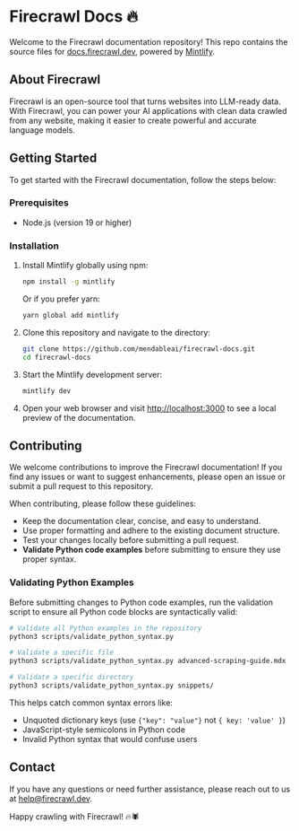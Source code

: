 # Firecrawl Docs 🔥

Welcome to the Firecrawl documentation repository! This repo contains the source files for [docs.firecrawl.dev](https://docs.firecrawl.dev), powered by [Mintlify](https://mintlify.com/).

## About Firecrawl

Firecrawl is an open-source tool that turns websites into LLM-ready data. With Firecrawl, you can power your AI applications with clean data crawled from any website, making it easier to create powerful and accurate language models.

## Getting Started

To get started with the Firecrawl documentation, follow the steps below:

### Prerequisites

- Node.js (version 19 or higher)

### Installation

1. Install Mintlify globally using npm:

   ```bash
   npm install -g mintlify
   ```

   Or if you prefer yarn:

   ```bash
   yarn global add mintlify
   ```

2. Clone this repository and navigate to the directory:

   ```bash
   git clone https://github.com/mendableai/firecrawl-docs.git
   cd firecrawl-docs
   ```

3. Start the Mintlify development server:

   ```bash
   mintlify dev
   ```

4. Open your web browser and visit [http://localhost:3000](http://localhost:3000) to see a local preview of the documentation.

## Contributing

We welcome contributions to improve the Firecrawl documentation! If you find any issues or want to suggest enhancements, please open an issue or submit a pull request to this repository.

When contributing, please follow these guidelines:

- Keep the documentation clear, concise, and easy to understand.
- Use proper formatting and adhere to the existing document structure.
- Test your changes locally before submitting a pull request.
- **Validate Python code examples** before submitting to ensure they use proper syntax.

### Validating Python Examples

Before submitting changes to Python code examples, run the validation script to ensure all Python code blocks are syntactically valid:

```bash
# Validate all Python examples in the repository
python3 scripts/validate_python_syntax.py

# Validate a specific file
python3 scripts/validate_python_syntax.py advanced-scraping-guide.mdx

# Validate a specific directory
python3 scripts/validate_python_syntax.py snippets/
```

This helps catch common syntax errors like:
- Unquoted dictionary keys (use `{"key": "value"}` not `{ key: 'value' }`)
- JavaScript-style semicolons in Python code
- Invalid Python syntax that would confuse users

## Contact

If you have any questions or need further assistance, please reach out to us at [help@firecrawl.dev](mailto:help@firecrawl.dev).

Happy crawling with Firecrawl! 🔥🕷️

